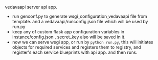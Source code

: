 vedavaapi server api app.

* run genconf.py to generate wsgi_configuration_vedavaapi file from template. and a vedavaapi/runconfig.json file which will be used by run.py
* keep any of custom flask app configuration variables in instance/config.json , secret_key also will be saved in it.
* now we can serve wsgi app, or run by `python run.py`, this will initiates objects for required services and registers them to registry, and register's each service blueprints with api app. and then runs.